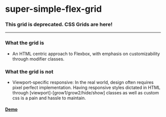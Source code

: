 # super-simple-flex-grid

### This grid is deprecated. CSS Grids are here!
----

### What the grid is
 - An HTML centric approach to Flexbox, with emphasis on customizability through modifier classes.

### What the grid is not
 - Viewport-specific responsive: In the real world, design often requires pixel perfect implementation. Having responsive styles dictated in HTML through [viewport]-[grow1/grow2/hide/show] classes as well as custom css is a pain and hassle to maintain.

#### [Demo](https://open-sauces.github.io/super-simple-flex-grid/example)
